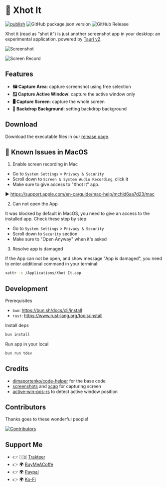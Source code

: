 # 📸 Xhot It

[![publish](https://github.com/mazipan/xhotit/actions/workflows/publish-to-manual-release.yml/badge.svg)](https://github.com/mazipan/xhotit/actions/workflows/publish-to-manual-release.yml) ![GitHub package.json version](https://img.shields.io/github/package-json/v/mazipan/xhotit) ![GitHub Release](https://img.shields.io/github/v/release/mazipan/xhotit)

Xhot it (read as "shot it") is just another screenshot app in your desktop: an experimental application. powered by [Tauri v2](https://v2.tauri.app/).

![Screenshot](./screenshot.png)

![Screen Record](./screenrecord.gif)

## Features

- **🖼️ Capture Area**: capture screenshot using free selection
- **🪟 Capture Active Window**: capture the active window only
- **🖥️ Capture Screen**: capture the whole screen
- **🎨 Backdrop Background**: setting backdrop background

## Download

Download the executable files in our [release page](https://github.com/mazipan/xhotit/releases).

## 🍏 Known Issues in MacOS

1. Enable screen recording in Mac

- Go to `System Settings` > `Privacy & Security`
- Scroll down to `Screen & System Audio Recording`, click it
- Make sure to give access to "Xhot It" app.

▶️ https://support.apple.com/en-ca/guide/mac-help/mchld6aa7d23/mac

2. Can not open the App

It was blocked by default in MacOS, you need to give an access to the installed app. Check these step by step:

- Go to `System Settings` > `Privacy & Security`
- Scroll down to `Security` section
- Make sure to "Open Anyway" when it's asked

3. Resolve app is damaged

If the App can not be open, and show message "App is damaged", you need to enter additional command in your terminal:

```bash
xattr -c /Applications/Xhot It.app
```

## Development

Prerequisites

+ `bun`: https://bun.sh/docs/cli/install
+ `rust`: https://www.rust-lang.org/tools/install

Install deps

```bash
bun install
```

Run app in your local

```bash
bun run tdev
```

## Credits

+ [dimaportenko/code-helper](https://github.com/dimaportenko/code-helper) for the base code
+ [screenshots](https://crates.io/crates/screenshots) and [xcap](https://crates.io/crates/xcap) for capturing screen
+ [active-win-pos-rs](https://crates.io/crates/active-win-pos-rs/) to detect active window position

## Contributors

Thanks goes to these wonderful people!

[![Contributors](https://contrib.rocks/image?repo=mazipan/xhotit)](https://github.com/mazipan/xhotit/graphs/contributors)

## Support Me

- 👉 🇮🇩 [Trakteer](https://trakteer.id/mazipan/tip?utm_source=github-mazipan)
- 👉 🌍 [BuyMeACoffe](https://www.buymeacoffee.com/mazipan?utm_source=github-mazipan)
- 👉 🌍 [Paypal](https://www.paypal.me/mazipan?utm_source=github-mazipan)
- 👉 🌍 [Ko-Fi](https://ko-fi.com/mazipan?utm_source=github-mazipan)
